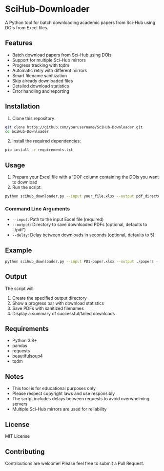 # SciHub-Downloader

A Python tool for batch downloading academic papers from Sci-Hub using DOIs from Excel files.

## Features

- Batch download papers from Sci-Hub using DOIs
- Support for multiple Sci-Hub mirrors
- Progress tracking with tqdm
- Automatic retry with different mirrors
- Smart filename sanitization
- Skip already downloaded files
- Detailed download statistics
- Error handling and reporting

## Installation

1. Clone this repository:
```bash
git clone https://github.com/yourusername/SciHub-Downloader.git
cd SciHub-Downloader
```

2. Install the required dependencies:
```bash
pip install -r requirements.txt
```

## Usage

1. Prepare your Excel file with a 'DOI' column containing the DOIs you want to download
2. Run the script:
```bash
python scihub_downloader.py --input your_file.xlsx --output pdf_directory
```

### Command Line Arguments

- `--input`: Path to the input Excel file (required)
- `--output`: Directory to save downloaded PDFs (optional, defaults to './pdf')
- `--delay`: Delay between downloads in seconds (optional, defaults to 5)

## Example

```bash
python scihub_downloader.py --input PD1-paper.xlsx --output ./papers --delay 3
```

## Output

The script will:
1. Create the specified output directory
2. Show a progress bar with download statistics
3. Save PDFs with sanitized filenames
4. Display a summary of successful/failed downloads

## Requirements

- Python 3.8+
- pandas
- requests
- beautifulsoup4
- tqdm

## Notes

- This tool is for educational purposes only
- Please respect copyright laws and use responsibly
- The script includes delays between requests to avoid overwhelming servers
- Multiple Sci-Hub mirrors are used for reliability

## License

MIT License

## Contributing

Contributions are welcome! Please feel free to submit a Pull Request. 